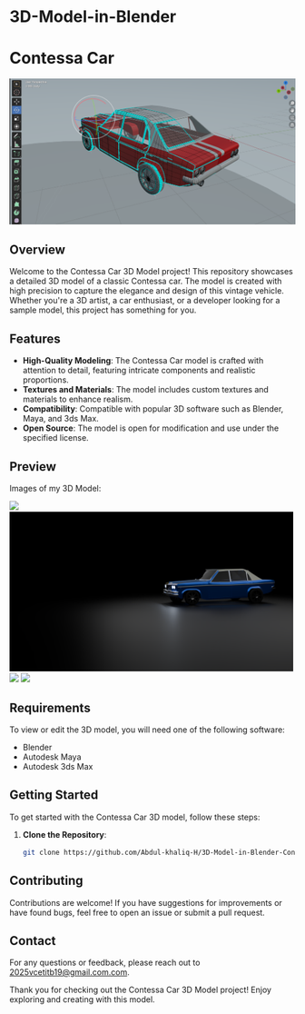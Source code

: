 # 3D-Model-in-Blender
# Contessa Car 

![Contessa Car](https://github.com/Abdul-khaliq-H/3D-Model-in-Blender-Contessa-Car/blob/main/Making_Images/Screenshot%202024-05-19%20185837.png?raw=true) <!-- Replace with the actual path to your image -->

## Overview

Welcome to the Contessa Car 3D Model project! This repository showcases a detailed 3D model of a classic Contessa car. The model is created with high precision to capture the elegance and design of this vintage vehicle. Whether you're a 3D artist, a car enthusiast, or a developer looking for a sample model, this project has something for you.

## Features

- **High-Quality Modeling**: The Contessa Car model is crafted with attention to detail, featuring intricate components and realistic proportions.
- **Textures and Materials**: The model includes custom textures and materials to enhance realism.
- **Compatibility**: Compatible with popular 3D software such as Blender, Maya, and 3ds Max.
- **Open Source**: The model is open for modification and use under the specified license.

## Preview

Images of my 3D Model:

<img width="500" src="https://github.com/Abdul-khaliq-H/3D-Model-in-Blender-Contessa-Car/blob/main/Preview/untitled.png?raw=true">  <img  width="500" src="https://github.com/Abdul-khaliq-H/3D-Model-in-Blender-Contessa-Car/blob/main/Preview/Contessa2.png?raw=true">  
<img  width="500" src="https://github.com/Abdul-khaliq-H/3D-Model-in-Blender-Contessa-Car/blob/main/Preview/contessa3.png?raw=true">  <img  width="500" src="https://github.com/Abdul-khaliq-H/3D-Model-in-Blender-Contessa-Car/blob/main/Preview/Contessa1.png?raw=true">



## Requirements
To view or edit the 3D model, you will need one of the following software:

- Blender
- Autodesk Maya
- Autodesk 3ds Max
## Getting Started


To get started with the Contessa Car 3D model, follow these steps:

1. **Clone the Repository**:
   ```bash
   git clone https://github.com/Abdul-khaliq-H/3D-Model-in-Blender-Contessa-Car.git

## Contributing
Contributions are welcome! If you have suggestions for improvements or have found bugs, feel free to open an issue or submit a pull request.

## Contact
For any questions or feedback, please reach out to 2025vcetitb19@gmail.com.com.

Thank you for checking out the Contessa Car 3D Model project! Enjoy exploring and creating with this model.

